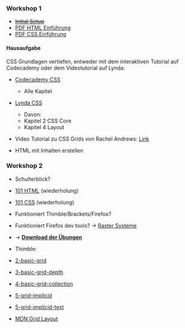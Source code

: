 ### Workshop 1
- ~~[Initial Setup](/thinker-tailor/1-html-css/setup.md)~~
- [PDF HTML Einführung](/thinker-tailor/workshops/HTML-intro.pdf)
- [PDF CSS Einführung](/thinker-tailor/workshops/CSS-intro.pdf)


#### Hausaufgabe
CSS Grundlagen vertiefen, entweder mit dem interaktiven Tutorial auf Codecademy oder dem Videotutorial auf Lynda:
- [Codecademy CSS](https://www.codecademy.com/learn/learn-css)
    - Alle Kapitel

- [Lynda CSS](https://www.lynda.com/CSS-tutorials/CSS-Essential-Training-1/569190-2.html?org=hs-mainz.de)
    - Davon:
    - Kapitel 2 CSS Core
    - Kapitel 4 Layout
    
- Video Tutorial zu CSS Grids von Rachel Andrews: [Link](https://gridbyexample.com/video/)
    
- HTML mit Inhalten erstellen

### Workshop 2
- Schulterblick?
- [101 HTML](/thinker-tailor/1-html-css/html.md) (wiederholung)
- [101 CSS](/thinker-tailor/1-html-css/css.md) (wiederholung)
- Funktioniert Thimble/Brackets/Firefox?
- Funktioniert Firefox dev tools? -> [Raster Systeme](/examples/raster-systeme/index.html)


- -> **[Download der Übungen](https://github.com/milangress/thinker-tailor/archive/exercise.zip)**

- Thimble:
- [2-basic-grid](https://thimbleprojects.org/gress/572262)
- [3-basic-grid-depth](https://thimbleprojects.org/gress/572263)
- [4-basic-grid-collection](https://thimbleprojects.org/gress/572264)
- [5-grid-implicid](https://thimbleprojects.org/gress/572266)
- [5-grid-implicid-text](https://thimbleprojects.org/gress/572267)

- [MDN Grid Layout](https://developer.mozilla.org/en-US/docs/Web/CSS/CSS_Grid_Layout)
